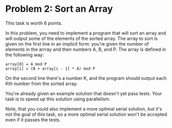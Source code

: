 # Problem 2: Sort an Array

This task is worth 6 points.

In this problem, you need to implement a program that will sort an array and will output some of the elements of the sorted array. The array to sort is given on the first line in an implicit form: you're given the number of elements in the arrray and then numbers A, B, and P. The array is defined in the following way:

```
array[0] = A mod P
array[i] = (B + array[i - 1] * A) mod P
```

On the second line there's a number K, and the program should output each Kth number from the sorted array.

You're already given an example solution that doesn't yet pass tests. Your task is to speed up this solution using parallelism.

Note, that you could also implement a more optimal serial solution, but it's not the goal of this task, so a more optimal serial solution won't be accepted even if it passes the tests.